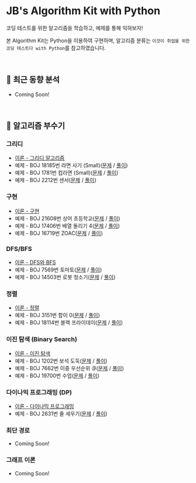# JB's Algorithm Kit with Python

코딩 테스트를 위한 알고리즘을 학습하고, 예제를 통해 익혀보자!

본 Algorithm Kit는 Python을 이용하여 구현하며, 알고리즘 분류는 `이것이 취업을 위한 코딩 테스트다 with Python`를 참고하였습니다.

</br>

## 🧐 최근 동향 분석

- Coming Soon!

</br>

## 🔨 알고리즘 부수기

### 그리디

- [이론 - 그리디 알고리즘](./greedy/README.md)
- 예제 - BOJ 18185번 라면 사기 (Small)([문제](https://www.acmicpc.net/problem/18185) / [풀이](./greedy/boj-18185-ramen.py))
- 예제 - BOJ 1781번 컵라면 (Small)([문제](https://www.acmicpc.net/problem/1781) / [풀이](./greedy/boj-1781-cup_ramen.py))
- 예제 - BOJ 2212번 센서([문제](https://www.acmicpc.net/problem/2212) / [풀이](./greedy/boj-2212-sensor.py))

### 구현

- [이론 - 구현](./implementation/README.md)
- 예제 - BOJ 21608번 상어 초등학교([문제](https://www.acmicpc.net/problem/21608) / [풀이](./implementation/boj-21608-shark.py))
- 예제 - BOJ 17406번 배열 돌리기 4([문제](https://www.acmicpc.net/problem/17406) / [풀이](./implementation/boj-17406-rotate_array.py))
- 예제 - BOJ 16719번 ZOAC([문제](https://www.acmicpc.net/problem/16719) / [풀이](./implementation/boj-16719-zoac.py))

### DFS/BFS

- [이론 - DFS와 BFS](./dfs_bfs/README.md)
- 예제 - BOJ 7569번 토마토([문제](https://www.acmicpc.net/problem/7569) / [풀이](./dfs_bfs/boj-7569-tomato.py))
- 예제 - BOJ 14503번 로봇 청소기([문제](https://www.acmicpc.net/problem/14503) / [풀이](./dfs_bfs/boj-14503-robot.py))

### 정렬

- [이론 - 정렬](./sort/README.md)
- 예제 - BOJ 3151번 합이 0([문제](https://www.acmicpc.net/problem/3151) / [풀이](./sort/boj-3151-sum_0.py))
- 예제 - BOJ 18114번 블랙 프라이데이([문제](https://www.acmicpc.net/problem/18114) / [풀이](./sort/boj-18114-black_friday.py))

### 이진 탐색 (Binary Search)

- [이론 - 이진 탐색](./binary_search/README.md)
- 예제 - BOJ 1202번 보석 도둑([문제](https://www.acmicpc.net/problem/1202) / [풀이](./binary_search/BOJ-1202-thief.py))
- 예제 - BOJ 7662번 이중 우선순위 큐([문제](https://www.acmicpc.net/problem/7662) / [풀이](./binary_search/BOJ-7662-double_pq.py))
- 예제 - BOJ 19700번 수업([문제](https://www.acmicpc.net/problem/19700) / [풀이](./binary_search/BOJ-19700-class.py))

### 다이나믹 프로그래밍 (DP)

- [이론 - 다이나믹 프로그래밍](./dynamic_programming/README.md)
- 예제 - BOJ 2631번 줄 세우기([문제](https://www.acmicpc.net/problem/2631) / [풀이](./dynamic_programming/boj-2631-line_up.py))

### 최단 경로

- Coming Soon!

### 그래프 이론

- Coming Soon!
